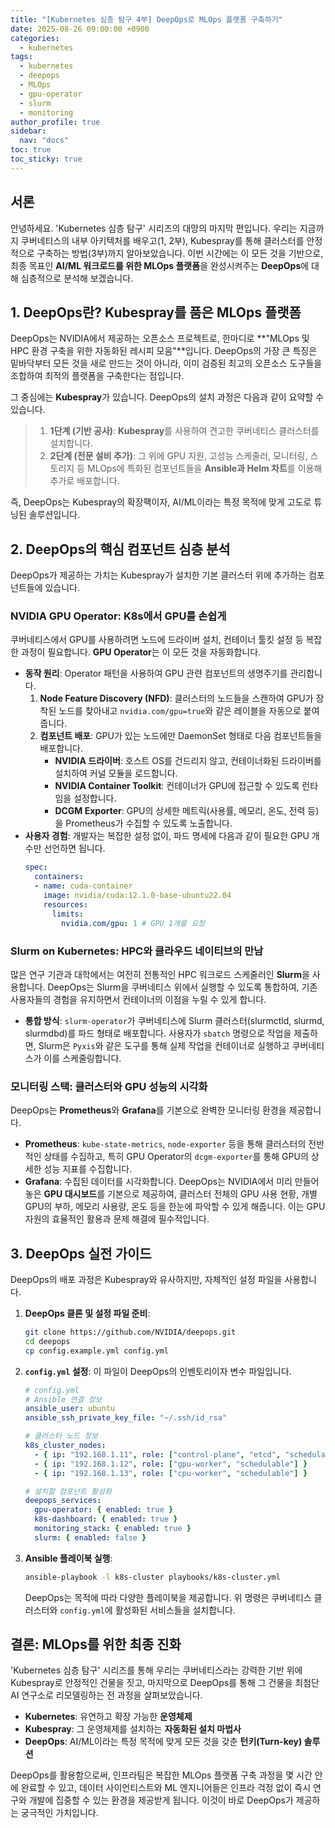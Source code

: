 ```yaml
---
title: "[Kubernetes 심층 탐구 4부] DeepOps로 MLOps 플랫폼 구축하기"
date: 2025-08-26 09:00:00 +0900
categories:
  - kubernetes
tags:
  - kubernetes
  - deepops
  - MLOps
  - gpu-operator
  - slurm
  - monitoring
author_profile: true
sidebar:
  nav: "docs"
toc: true
toc_sticky: true
---
```


## 서론

안녕하세요. 'Kubernetes 심층 탐구' 시리즈의 대망의 마지막 편입니다. 우리는 지금까지 쿠버네티스의 내부 아키텍처를 배우고(1, 2부), Kubespray를 통해 클러스터를 안정적으로 구축하는 방법(3부)까지 알아보았습니다. 이번 시간에는 이 모든 것을 기반으로, 최종 목표인 **AI/ML 워크로드를 위한 MLOps 플랫폼**을 완성시켜주는 **DeepOps**에 대해 심층적으로 분석해 보겠습니다.

## 1. DeepOps란? Kubespray를 품은 MLOps 플랫폼

DeepOps는 NVIDIA에서 제공하는 오픈소스 프로젝트로, 한마디로 **"MLOps 및 HPC 환경 구축을 위한 자동화된 레시피 모음"**입니다. DeepOps의 가장 큰 특징은 밑바닥부터 모든 것을 새로 만드는 것이 아니라, 이미 검증된 최고의 오픈소스 도구들을 조합하여 최적의 플랫폼을 구축한다는 점입니다.

그 중심에는 **Kubespray**가 있습니다. DeepOps의 설치 과정은 다음과 같이 요약할 수 있습니다.

> 1.  **1단계 (기반 공사)**: **Kubespray**를 사용하여 견고한 쿠버네티스 클러스터를 설치합니다.
> 2.  **2단계 (전문 설비 추가)**: 그 위에 GPU 지원, 고성능 스케줄러, 모니터링, 스토리지 등 MLOps에 특화된 컴포넌트들을 **Ansible과 Helm 차트**를 이용해 추가로 배포합니다.

즉, DeepOps는 Kubespray의 확장팩이자, AI/ML이라는 특정 목적에 맞게 고도로 튜닝된 솔루션입니다.

## 2. DeepOps의 핵심 컴포넌트 심층 분석

DeepOps가 제공하는 가치는 Kubespray가 설치한 기본 클러스터 위에 추가하는 컴포넌트들에 있습니다.

### NVIDIA GPU Operator: K8s에서 GPU를 손쉽게

쿠버네티스에서 GPU를 사용하려면 노드에 드라이버 설치, 컨테이너 툴킷 설정 등 복잡한 과정이 필요합니다. **GPU Operator**는 이 모든 것을 자동화합니다.

-   **동작 원리**: Operator 패턴을 사용하여 GPU 관련 컴포넌트의 생명주기를 관리합니다.
    1.  **Node Feature Discovery (NFD)**: 클러스터의 노드들을 스캔하여 GPU가 장착된 노드를 찾아내고 `nvidia.com/gpu=true`와 같은 레이블을 자동으로 붙여줍니다.
    2.  **컴포넌트 배포**: GPU가 있는 노드에만 DaemonSet 형태로 다음 컴포넌트들을 배포합니다.
        -   **NVIDIA 드라이버**: 호스트 OS를 건드리지 않고, 컨테이너화된 드라이버를 설치하여 커널 모듈을 로드합니다.
        -   **NVIDIA Container Toolkit**: 컨테이너가 GPU에 접근할 수 있도록 런타임을 설정합니다.
        -   **DCGM Exporter**: GPU의 상세한 메트릭(사용률, 메모리, 온도, 전력 등)을 Prometheus가 수집할 수 있도록 노출합니다.
-   **사용자 경험**: 개발자는 복잡한 설정 없이, 파드 명세에 다음과 같이 필요한 GPU 개수만 선언하면 됩니다.
    ```yaml
    spec:
      containers:
      - name: cuda-container
        image: nvidia/cuda:12.1.0-base-ubuntu22.04
        resources:
          limits:
            nvidia.com/gpu: 1 # GPU 1개를 요청
    ```

### Slurm on Kubernetes: HPC와 클라우드 네이티브의 만남

많은 연구 기관과 대학에서는 여전히 전통적인 HPC 워크로드 스케줄러인 **Slurm**을 사용합니다. DeepOps는 Slurm을 쿠버네티스 위에서 실행할 수 있도록 통합하여, 기존 사용자들의 경험을 유지하면서 컨테이너의 이점을 누릴 수 있게 합니다.

-   **통합 방식**: `slurm-operator`가 쿠버네티스에 Slurm 클러스터(slurmctld, slurmd, slurmdbd)를 파드 형태로 배포합니다. 사용자가 `sbatch` 명령으로 작업을 제출하면, Slurm은 `Pyxis`와 같은 도구를 통해 실제 작업을 컨테이너로 실행하고 쿠버네티스가 이를 스케줄링합니다.

### 모니터링 스택: 클러스터와 GPU 성능의 시각화

DeepOps는 **Prometheus**와 **Grafana**를 기본으로 완벽한 모니터링 환경을 제공합니다.

-   **Prometheus**: `kube-state-metrics`, `node-exporter` 등을 통해 클러스터의 전반적인 상태를 수집하고, 특히 GPU Operator의 `dcgm-exporter`를 통해 GPU의 상세한 성능 지표를 수집합니다.
-   **Grafana**: 수집된 데이터를 시각화합니다. DeepOps는 NVIDIA에서 미리 만들어 놓은 **GPU 대시보드**를 기본으로 제공하여, 클러스터 전체의 GPU 사용 현황, 개별 GPU의 부하, 메모리 사용량, 온도 등을 한눈에 파악할 수 있게 해줍니다. 이는 GPU 자원의 효율적인 활용과 문제 해결에 필수적입니다.

## 3. DeepOps 실전 가이드

DeepOps의 배포 과정은 Kubespray와 유사하지만, 자체적인 설정 파일을 사용합니다.

1.  **DeepOps 클론 및 설정 파일 준비**:
    ```bash
    git clone https://github.com/NVIDIA/deepops.git
    cd deepops
    cp config.example.yml config.yml
    ```
2.  **`config.yml` 설정**: 이 파일이 DeepOps의 인벤토리이자 변수 파일입니다.
    ```yaml
    # config.yml
    # Ansible 연결 정보
    ansible_user: ubuntu
    ansible_ssh_private_key_file: "~/.ssh/id_rsa"

    # 클러스터 노드 정보
    k8s_cluster_nodes:
      - { ip: "192.168.1.11", role: ["control-plane", "etcd", "schedulable"] }
      - { ip: "192.168.1.12", role: ["gpu-worker", "schedulable"] }
      - { ip: "192.168.1.13", role: ["cpu-worker", "schedulable"] }

    # 설치할 컴포넌트 활성화
    deepops_services:
      gpu-operator: { enabled: true }
      k8s-dashboard: { enabled: true }
      monitoring_stack: { enabled: true }
      slurm: { enabled: false }
    ```
3.  **Ansible 플레이북 실행**:
    ```bash
    ansible-playbook -l k8s-cluster playbooks/k8s-cluster.yml
    ```
    DeepOps는 목적에 따라 다양한 플레이북을 제공합니다. 위 명령은 쿠버네티스 클러스터와 `config.yml`에 활성화된 서비스들을 설치합니다.

## 결론: MLOps를 위한 최종 진화

'Kubernetes 심층 탐구' 시리즈를 통해 우리는 쿠버네티스라는 강력한 기반 위에 Kubespray로 안정적인 건물을 짓고, 마지막으로 DeepOps를 통해 그 건물을 최첨단 AI 연구소로 리모델링하는 전 과정을 살펴보았습니다.

-   **Kubernetes**: 유연하고 확장 가능한 **운영체제**
-   **Kubespray**: 그 운영체제를 설치하는 **자동화된 설치 마법사**
-   **DeepOps**: AI/ML이라는 특정 목적에 맞게 모든 것을 갖춘 **턴키(Turn-key) 솔루션**

DeepOps를 활용함으로써, 인프라팀은 복잡한 MLOps 플랫폼 구축 과정을 몇 시간 안에 완료할 수 있고, 데이터 사이언티스트와 ML 엔지니어들은 인프라 걱정 없이 즉시 연구와 개발에 집중할 수 있는 환경을 제공받게 됩니다. 이것이 바로 DeepOps가 제공하는 궁극적인 가치입니다.
